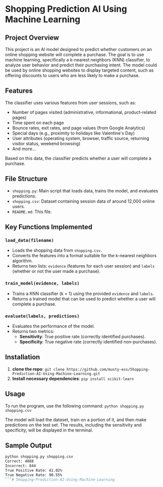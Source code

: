 # Shopping Prediction AI Using Machine Learning

## Project Overview

This project is an AI model designed to predict whether customers on an online shopping website will complete a purchase. The goal is to use machine learning, specifically a k-nearest neighbors (KNN) classifier, to analyze user behavior and predict their purchasing intent. The model could be used by online shopping websites to display targeted content, such as offering discounts to users who are less likely to make a purchase.

## Features

The classifier uses various features from user sessions, such as:
- Number of pages visited (administrative, informational, product-related pages)
- Time spent on each page
- Bounce rates, exit rates, and page values (from Google Analytics)
- Special days (e.g., proximity to holidays like Valentine's Day)
- User attributes (operating system, browser, traffic source, returning visitor status, weekend browsing)
- And more...

Based on this data, the classifier predicts whether a user will complete a purchase.

## File Structure

- `shopping.py`: Main script that loads data, trains the model, and evaluates predictions.
- `shopping.csv`: Dataset containing session data of around 12,000 online users.
- `README.md`: This file.

## Key Functions Implemented

### `load_data(filename)`
- Loads the shopping data from `shopping.csv`.
- Converts the features into a format suitable for the k-nearest neighbors algorithm.
- Returns two lists: `evidence` (features for each user session) and `labels` (whether or not the user made a purchase).

### `train_model(evidence, labels)`
- Trains a KNN classifier (k = 1) using the provided `evidence` and `labels`.
- Returns a trained model that can be used to predict whether a user will complete a purchase.

### `evaluate(labels, predictions)`
- Evaluates the performance of the model.
- Returns two metrics:
  - **Sensitivity**: True positive rate (correctly identified purchases).
  - **Specificity**: True negative rate (correctly identified non-purchases).

## Installation
1. **clone the repo**: `git clone https://github.com/musty-ess/Shopping-Prediction-AI-Using-Machine-Learning.git`
2. **Install necessary dependencies**: `pip install scikit-learn`

## Usage

To run the program, use the following command: `python shopping.py shopping.csv`

The model will load the dataset, train on a portion of it, and then make predictions on the test set. The results, including the sensitivity and specificity, will be displayed in the terminal.

## Sample Output

```bash
python shopping.py shopping.csv
Correct: 4088
Incorrect: 844
True Positive Rate: 41.02%
True Negative Rate: 90.55%
```# Shopping-Prediction-AI-Using-Machine-Learning
